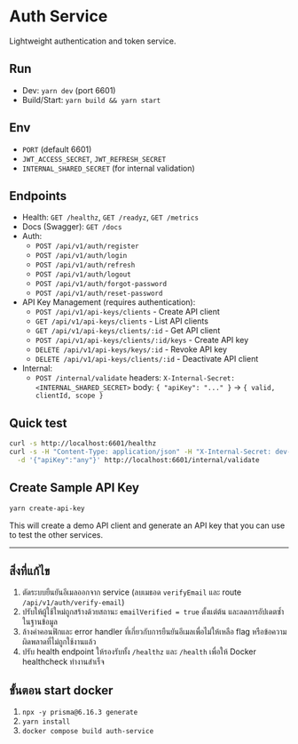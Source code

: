 # Auth Service

Lightweight authentication and token service.

## Run
- Dev: `yarn dev` (port 6601)
- Build/Start: `yarn build && yarn start`

## Env
- `PORT` (default 6601)
- `JWT_ACCESS_SECRET`, `JWT_REFRESH_SECRET`
- `INTERNAL_SHARED_SECRET` (for internal validation)

## Endpoints
- Health: `GET /healthz`, `GET /readyz`, `GET /metrics`
- Docs (Swagger): `GET /docs`
- Auth:
  - `POST /api/v1/auth/register`
  - `POST /api/v1/auth/login`
  - `POST /api/v1/auth/refresh`
  - `POST /api/v1/auth/logout`
  - `POST /api/v1/auth/forgot-password`
  - `POST /api/v1/auth/reset-password`
- API Key Management (requires authentication):
  - `POST /api/v1/api-keys/clients` - Create API client
  - `GET /api/v1/api-keys/clients` - List API clients
  - `GET /api/v1/api-keys/clients/:id` - Get API client
  - `POST /api/v1/api-keys/clients/:id/keys` - Create API key
  - `DELETE /api/v1/api-keys/keys/:id` - Revoke API key
  - `DELETE /api/v1/api-keys/clients/:id` - Deactivate API client
- Internal:
  - `POST /internal/validate` headers: `X-Internal-Secret: <INTERNAL_SHARED_SECRET>` body: `{ "apiKey": "..." }` → `{ valid, clientId, scope }`

## Quick test
```bash
curl -s http://localhost:6601/healthz
curl -s -H "Content-Type: application/json" -H "X-Internal-Secret: dev-internal-secret" \
  -d '{"apiKey":"any"}' http://localhost:6601/internal/validate
```

## Create Sample API Key
```bash
yarn create-api-key
```

This will create a demo API client and generate an API key that you can use to test the other services.

_________________________

## สิ่งที่แก้ไข
1. ตัดระบบยืนยันอีเมลออกจาก service (ลบเมธอด `verifyEmail` และ route `/api/v1/auth/verify-email`)
2. ปรับให้ผู้ใช้ใหม่ถูกสร้างด้วยสถานะ `emailVerified = true` ตั้งแต่ต้น และลดการอัปเดตซ้ำในฐานข้อมูล
3. ล้างค่าคอนฟิกและ error handler ที่เกี่ยวกับการยืนยันอีเมลเพื่อไม่ให้เหลือ flag หรือข้อความผิดพลาดที่ไม่ถูกใช้งานแล้ว
4. ปรับ health endpoint ให้รองรับทั้ง `/healthz` และ `/health` เพื่อให้ Docker healthcheck ทำงานสำเร็จ

## ขั้นตอน start docker
1. `npx -y prisma@6.16.3 generate`
2. `yarn install`
3. `docker compose build auth-service`
